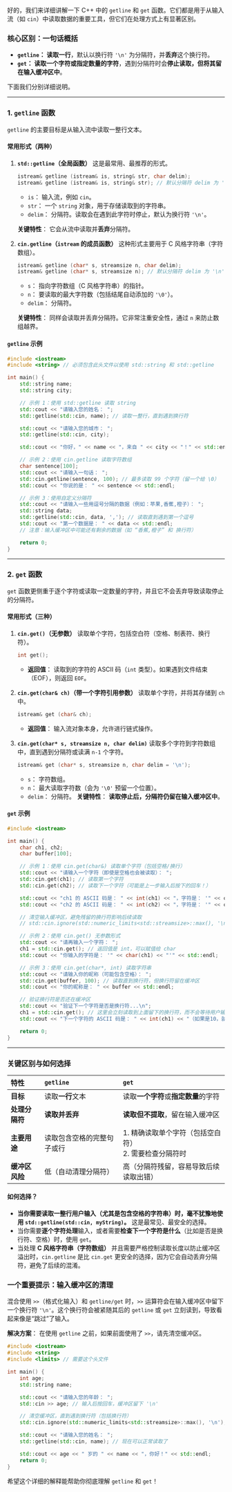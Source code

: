 好的，我们来详细讲解一下 C++ 中的 `getline` 和 `get` 函数。它们都是用于从输入流（如 `cin`）中读取数据的重要工具，但它们在处理方式上有显著区别。

### 核心区别：一句话概括

*   **`getline`： 读取一行**，默认以换行符 `'\n'` 为分隔符，并**丢弃**这个换行符。
*   **`get`： 读取一个字符或指定数量的字符**，遇到分隔符时会**停止读取，但将其留在输入缓冲区中**。

下面我们分别详细说明。

---

### 1. `getline` 函数

`getline` 的主要目标是从输入流中读取一整行文本。

#### 常用形式（两种）

1.  **`std::getline`（全局函数）**
    这是最常用、最推荐的形式。
    ```cpp
    istream& getline (istream& is, string& str, char delim);
    istream& getline (istream& is, string& str); // 默认分隔符 delim 为 '\n'
    ```
    *   `is`： 输入流，例如 `cin`。
    *   `str`： 一个 `string` 对象，用于存储读取到的字符串。
    *   `delim`： 分隔符。读取会在遇到此字符时停止，默认为换行符 `'\n'`。

    **关键特性**： 它会从流中读取并**丢弃**分隔符。

2.  **`cin.getline`（`istream` 的成员函数）**
    这种形式主要用于 C 风格字符串（字符数组）。
    ```cpp
    istream& getline (char* s, streamsize n, char delim);
    istream& getline (char* s, streamsize n); // 默认分隔符 delim 为 '\n'
    ```
    *   `s`： 指向字符数组（C 风格字符串）的指针。
    *   `n`： 要读取的最大字符数（包括结尾自动添加的 `'\0'`）。
    *   `delim`： 分隔符。

    **关键特性**： 同样会读取并丢弃分隔符。它非常注重安全性，通过 `n` 来防止数组越界。

#### `getline` 示例

```cpp
#include <iostream>
#include <string> // 必须包含此头文件以使用 std::string 和 std::getline

int main() {
    std::string name;
    std::string city;

    // 示例 1：使用 std::getline 读取 string
    std::cout << "请输入您的姓名： ";
    std::getline(std::cin, name); // 读取一整行，直到遇到换行符

    std::cout << "请输入您的城市： ";
    std::getline(std::cin, city);

    std::cout << "你好，" << name << "，来自 " << city << "！" << std::endl;

    // 示例 2：使用 cin.getline 读取字符数组
    char sentence[100];
    std::cout << "请输入一句话： ";
    std::cin.getline(sentence, 100); // 最多读取 99 个字符（留一个给 \0）
    std::cout << "你说的是： " << sentence << std::endl;

    // 示例 3：使用自定义分隔符
    std::cout << "请输入一些用逗号分隔的数据（例如：苹果,香蕉,橙子）： ";
    std::string data;
    std::getline(std::cin, data, ','); // 读取直到遇到第一个逗号
    std::cout << "第一个数据是： " << data << std::endl;
    // 注意：输入缓冲区中可能还有剩余的数据（如 “香蕉,橙子” 和 换行符）

    return 0;
}
```

---

### 2. `get` 函数

`get` 函数更侧重于逐个字符或读取一定数量的字符，并且它不会丢弃导致读取停止的分隔符。

#### 常用形式（三种）

1.  **`cin.get()`（无参数）**
    读取单个字符，包括空白符（空格、制表符、换行符）。
    ```cpp
    int get();
    ```
    *   **返回值**： 读取到的字符的 ASCII 码（`int` 类型）。如果遇到文件结束（EOF），则返回 `EOF`。

2.  **`cin.get(char& ch)`（带一个字符引用参数）**
    读取单个字符，并将其存储到 `ch` 中。
    ```cpp
    istream& get (char& ch);
    ```
    *   **返回值**： 输入流对象本身，允许进行链式操作。

3.  **`cin.get(char* s, streamsize n, char delim)`**
    读取多个字符到字符数组中，直到遇到分隔符或读满 `n-1` 个字符。
    ```cpp
    istream& get (char* s, streamsize n, char delim = '\n');
    ```
    *   `s`： 字符数组。
    *   `n`： 最大读取字符数（会为 `'\0'` 预留一个位置）。
    *   `delim`： 分隔符。
    **关键特性**： **读取停止后，分隔符仍留在输入缓冲区中**。

#### `get` 示例

```cpp
#include <iostream>

int main() {
    char ch1, ch2;
    char buffer[100];

    // 示例 1：使用 cin.get(char&) 读取单个字符（包括空格/换行）
    std::cout << "请输入一个字符（即使是空格也会被读取）： ";
    std::cin.get(ch1); // 读取第一个字符
    std::cin.get(ch2); // 读取下一个字符（可能是上一步输入后按下的回车！）

    std::cout << "ch1 的 ASCII 码是： " << int(ch1) << "，字符是： '" << ch1 << "'" << std::endl;
    std::cout << "ch2 的 ASCII 码是： " << int(ch2) << "，字符是： '" << ch2 << "'" << std::endl;

    // 清空输入缓冲区，避免残留的换行符影响后续读取
    // std::cin.ignore(std::numeric_limits<std::streamsize>::max(), '\n');

    // 示例 2：使用 cin.get() 无参数形式
    std::cout << "请再输入一个字符： ";
    ch1 = std::cin.get(); // 返回值是 int，可以赋值给 char
    std::cout << "你输入的字符是： '" << char(ch1) << "'" << std::endl;

    // 示例 3：使用 cin.get(char*, int) 读取字符串
    std::cout << "请输入你的昵称（可能包含空格）： ";
    std::cin.get(buffer, 100); // 读取直到换行符，但换行符留在缓冲区
    std::cout << "你的昵称是： " << buffer << std::endl;

    // 验证换行符是否还在缓冲区
    std::cout << "验证下一个字符是否是换行符...\n";
    ch1 = std::cin.get(); // 这里会立刻读取到上面留下的换行符，而不会等待用户输入
    std::cout << "下一个字符的 ASCII 码是： " << int(ch1) << "（如果是10，就是换行符）" << std::endl;

    return 0;
}
```

---

### 关键区别与如何选择

| 特性           | `getline`                  | `get`                                                    |
| :------------- | :------------------------- | :------------------------------------------------------- |
| **目标**       | 读取**一行**文本           | 读取**一个字符**或**指定数量**的字符                     |
| **处理分隔符** | **读取并丢弃**             | **读取但不提取**，留在输入缓冲区                         |
| **主要用途**   | 读取包含空格的完整句子或行 | 1. 精确读取单个字符（包括空白符）<br>2. 需要检查分隔符时 |
| **缓冲区风险** | 低（自动清理分隔符）       | 高（分隔符残留，容易导致后续读取出错）                   |

#### 如何选择？

*   **当你需要读取一整行用户输入（尤其是包含空格的字符串）时，毫不犹豫地使用 `std::getline(std::cin, myString)`。** 这是最常见、最安全的选择。
*   当你需要**逐个字符处理**输入，或者需要**检查下一个字符是什么**（比如是否是换行符、空格）时，使用 `get`。
*   当处理 **C 风格字符串（字符数组）** 并且需要严格控制读取长度以防止缓冲区溢出时，`cin.getline` 是比 `cin.get` 更安全的选择，因为它会自动丢弃分隔符，避免了后续的混淆。

### 一个重要提示：输入缓冲区的清理

混合使用 `>>`（格式化输入）和 `getline/get` 时，`>>` 运算符会在输入缓冲区中留下一个换行符 `'\n'`。这个换行符会被紧随其后的 `getline` 或 `get` 立刻读到，导致看起来像是“跳过”了输入。

**解决方案**： 在使用 `getline` 之前，如果前面使用了 `>>`，请先清空缓冲区。

```cpp
#include <iostream>
#include <string>
#include <limits> // 需要这个头文件

int main() {
    int age;
    std::string name;

    std::cout << "请输入您的年龄： ";
    std::cin >> age; // 输入后按回车，缓冲区留下 '\n'

    // 清空缓冲区，直到遇到换行符（包括换行符）
    std::cin.ignore(std::numeric_limits<std::streamsize>::max(), '\n');

    std::cout << "请输入您的姓名： ";
    std::getline(std::cin, name); // 现在可以正常读取了

    std::cout << age << " 岁的 " << name << "，你好！" << std::endl;
    return 0;
}
```

希望这个详细的解释能帮助你彻底理解 `getline` 和 `get`！
